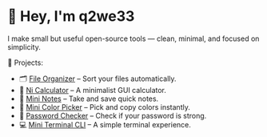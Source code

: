 # 👋 Hey, I'm q2we33

I make small but useful open-source tools — clean, minimal, and focused on simplicity.  

🧰 Projects:
- 🗂️ [File Organizer](https://github.com/Nermor644/FileOrg) – Sort your files automatically.
- 🧮 [Ni Calculator](https://github.com/Nermor644/NiCalc) – A minimalist GUI calculator.
- 📝 [Mini Notes](https://github.com/Nermor644/MineNotes) – Take and save quick notes.
- 🎨 [Mini Color Picker](https://github.com/Nermor644/MiniColorPickerr) – Pick and copy colors instantly.
- 🔐 [Password Checker](https://github.com/Nermor644/PassCheck) – Check if your password is strong.
- 💻 [Mini Terminal CLI](https://github.com/Nermor644/MiniCLI) – A simple terminal experience.
